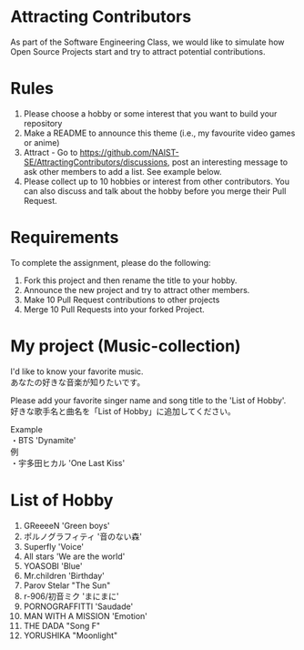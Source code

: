 # Attracting Contributors
As part of the Software Engineering Class, we would like to simulate how Open Source Projects start and try to attract potential contributions.

# Rules

1. Please choose a hobby or some interest that you want to build your repository
2. Make a README to announce this theme (i.e., my favourite video games or anime)
3. Attract - Go to https://github.com/NAIST-SE/AttractingContributors/discussions, post an interesting message to ask other members to add a list. See example below.
4. Please collect up to 10 hobbies or interest from other contributors. You can also discuss and talk about the hobby before you merge their Pull Request.

# Requirements
To complete the assignment, please do the following:
1. Fork this project and then rename the title to your hobby. 
2. Announce the new project and try to attract other members.
3. Make 10 Pull Request contributions to other projects
4. Merge 10 Pull Requests into your forked Project.

# My project (Music-collection) 
I'd like to know your favorite music.  
あなたの好きな音楽が知りたいです。

Please add your favorite singer name and song title to the 'List of Hobby'.  
好きな歌手名と曲名を「List of Hobby」に追加してください。

Example  
・BTS 'Dynamite'  
例  
・宇多田ヒカル 'One Last Kiss'  

# List of Hobby
1. GReeeeN 'Green boys'
2. ポルノグラフィティ '音のない森'
3. Superfly 'Voice'
4. All stars 'We are the world'
5. YOASOBI 'Blue'
6. Mr.children 'Birthday'
7. Parov Stelar "The Sun"
8. r-906/初音ミク 'まにまに'
9. PORNOGRAFFITTI 'Saudade'
10. MAN WITH A MISSION 'Emotion'
11. THE DADA "Song F"
12. YORUSHIKA "Moonlight"
